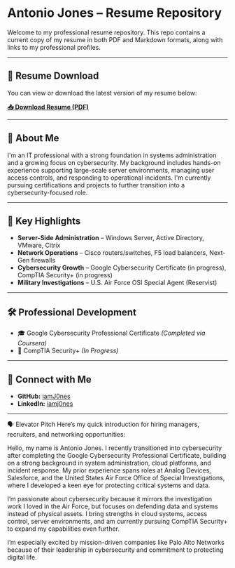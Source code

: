 # Antonio Jones – Resume Repository

Welcome to my professional resume repository. This repo contains a current copy of my resume in both PDF and Markdown formats, along with links to my professional profiles.

---

## 📄 Resume Download

You can view or download the latest version of my resume below:

**[📥 Download Resume (PDF)](https://github.com/iamJ0nes/antonio-jones-resume/raw/main/Antonio_Jones_Resume_July25.pdf)**

---

## 🧠 About Me

I'm an IT professional with a strong foundation in systems administration and a growing focus on cybersecurity. My background includes hands-on experience supporting large-scale server environments, managing user access controls, and responding to operational incidents. I'm currently pursuing certifications and projects to further transition into a cybersecurity-focused role.

---

## 🎯 Key Highlights
- **Server-Side Administration** – Windows Server, Active Directory, VMware, Citrix
- **Network Operations** – Cisco routers/switches, F5 load balancers, Next-Gen firewalls
- **Cybersecurity Growth** – Google Cybersecurity Certificate (in progress), CompTIA Security+ (in progress)
- **Military Investigations** – U.S. Air Force OSI Special Agent (Reservist)

---

## 🛠️ Professional Development
- 🎓 Google Cybersecurity Professional Certificate *(Completed via Coursera)*
- 🔐 CompTIA Security+ *(In Progress)*

---

## 🔗 Connect with Me

- **GitHub:** [iamJ0nes](https://github.com/iamJ0nes)
- **LinkedIn:** [iamj0nes](https://www.linkedin.com/in/iamj0nes)

---

🗣️ Elevator Pitch
Here’s my quick introduction for hiring managers, recruiters, and networking opportunities:

Hello, my name is Antonio Jones. I recently transitioned into cybersecurity after completing the Google Cybersecurity Professional Certificate, building on a strong background in system administration, cloud platforms, and incident response. My prior experience spans roles at Analog Devices, Salesforce, and the United States Air Force Office of Special Investigations, where I developed a keen eye for protecting critical systems and data.

I’m passionate about cybersecurity because it mirrors the investigation work I loved in the Air Force, but focuses on defending data and systems instead of physical assets. I bring strengths in cloud systems, access control, server environments, and am currently pursuing CompTIA Security+ to expand my capabilities even further.

I’m especially excited by mission-driven companies like Palo Alto Networks because of their leadership in cybersecurity and commitment to protecting digital life.
